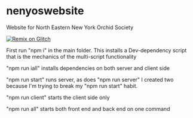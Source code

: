 # nenyoswebsite
Website for North Eastern New York Orchid Society

[![Remix on Glitch](https://cdn.glitch.com/2703baf2-b643-4da7-ab91-7ee2a2d00b5b%2Fremix-button-v2.svg)](https://glitch.com/edit/#!/remix/nenyoswebsite)

First run "npm i" in the main folder. This installs a Dev-dependency script that is the mechanics of the 
multi-script functionality

"npm run iall" installs dependencies on both server and client side

"npm run start" runs server, as does "npm run server" I created two because I'm trying to break my "npm run start" 
habit.

"npm run client" starts the client side only

"npm run all" starts both front end and back end on one command

